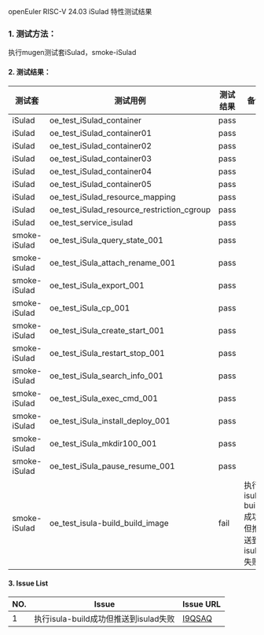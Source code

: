 openEuler RISC-V 24.03 iSulad 特性测试结果

### 1. 测试方法：

执行mugen测试套iSulad，smoke-iSulad

#### 2. 测试结果：

| 测试套       | 测试用例                                   | 测试结果 | 备注                                  |
| ------------ | ------------------------------------------ | -------- | ------------------------------------- |
| iSulad       | oe_test_iSulad_container                   | pass     |                                       |
| iSulad       | oe_test_iSulad_container01                 | pass     |                                       |
| iSulad       | oe_test_iSulad_container02                 | pass     |                                       |
| iSulad       | oe_test_iSulad_container03                 | pass     |                                       |
| iSulad       | oe_test_iSulad_container04                 | pass     |                                       |
| iSulad       | oe_test_iSulad_container05                 | pass     |                                       |
| iSulad       | oe_test_iSulad_resource_mapping            | pass     |                                       |
| iSulad       | oe_test_iSulad_resource_restriction_cgroup | pass     |                                       |
| iSulad       | oe_test_service_isulad                     | pass     |                                       |
| smoke-iSulad | oe_test_iSula_query_state_001              | pass     |                                       |
| smoke-iSulad | oe_test_iSula_attach_rename_001            | pass     |                                       |
| smoke-iSulad | oe_test_iSula_export_001                   | pass     |                                       |
| smoke-iSulad | oe_test_iSula_cp_001                       | pass     |                                       |
| smoke-iSulad | oe_test_iSula_create_start_001             | pass     |                                       |
| smoke-iSulad | oe_test_iSula_restart_stop_001             | pass     |                                       |
| smoke-iSulad | oe_test_iSula_search_info_001              | pass     |                                       |
| smoke-iSulad | oe_test_iSula_exec_cmd_001                 | pass     |                                       |
| smoke-iSulad | oe_test_iSula_install_deploy_001           | pass     |                                       |
| smoke-iSulad | oe_test_iSula_mkdir100_001                 | pass     |                                       |
| smoke-iSulad | oe_test_iSula_pause_resume_001             | pass     |                                       |
| smoke-iSulad | oe_test_isula-build_build_image            | fail     | 执行isula-build成功但推送到isulad失败 |

#### 3. Issue List

| NO.  | Issue                                 | Issue URL                                                    |
| ---- | ------------------------------------- | ------------------------------------------------------------ |
| 1    | 执行isula-build成功但推送到isulad失败 | [I9QSAQ](https://gitee.com/src-openeuler/isula-build/issues/I9QSAQ) |

